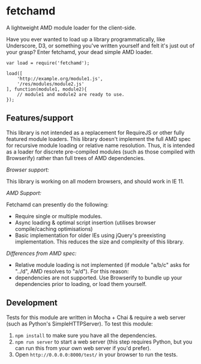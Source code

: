 fetchamd
============

A lightweight AMD module loader for the client-side.

Have you ever wanted to load up a library programmatically, like Underscore, D3,
or something you've written yourself and felt it's just out of your grasp? Enter
fetchamd, your dead simple AMD loader.

````
var load = require('fetchamd');

load([
    'http://example.org/module1.js',
    '/res/modules/module2.js'
], function(module1, module2){
    // module1 and module2 are ready to use.
});
````

Features/support
----------------

This library is not intended as a replacement for RequireJS or other fully
featured module loaders. This library doesn't implement the full AMD spec for
recursive module loading or relative name resolution. Thus, it is intended as
a loader for discrete pre-compiled modules (such as those compiled with
Browserify) rather than full trees of AMD dependencies.

*Browser support:*

This library is working on all modern browsers, and should work in IE 11.

*AMD Support:*

Fetchamd can presently do the following:

* Require single or multiple modules.
* Async loading & optimal script insertion (utilises browser compile/caching
  optimisations)
* Basic implementation for older IEs using jQuery's preexisting implementation.
  This reduces the size and complexity of this library.

*Differences from AMD spec:*

* Relative module loading is not implemented (if module "a/b/c" asks for "../d", AMD resolves to "a/d"). For this reason:
* dependencies are not supported. Use Browserify to bundle up your dependencies prior to loading, or load them yourself.

Development
-----------

Tests for this module are written in Mocha + Chai & require a web server (such
as Python's SimpleHTTPServer). To test this module:

1. `npm install` to make sure you have all the dependencies.
2. `npm run server` to start a web server (this step requires Python, but you
    can run this from your own web server if you'd prefer).
3. Open `http://0.0.0.0:8000/test/` in your browser to run the tests.
